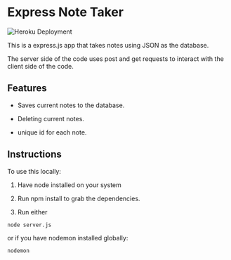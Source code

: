 # Express Note Taker 



![Heroku Deployment](https://blooming-ravine-10029-206bfcf4c3e0.herokuapp.com)

This is a express.js app that takes notes using JSON as the database.

The server side of the code uses post and get requests to interact with the client side of the code.


## Features

- Saves current notes to the database.

- Deleting current notes.

- unique id for each note.

## Instructions 

To use this locally:

1. Have node installed on your system 

2. Run npm install to grab the dependencies.

3. Run either

```node server.js```

or if you have nodemon installed globally:

```nodemon```
